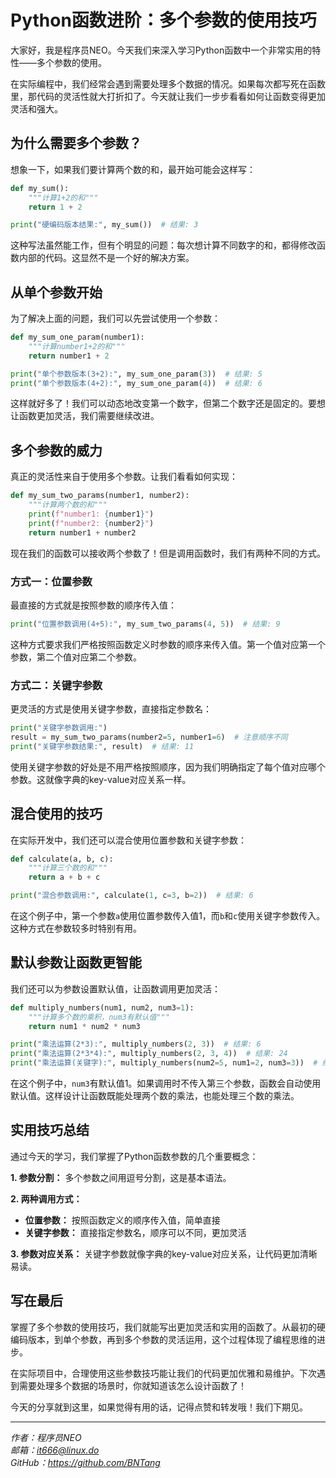 # Python函数进阶：多个参数的使用技巧

大家好，我是程序员NEO。今天我们来深入学习Python函数中一个非常实用的特性——多个参数的使用。

在实际编程中，我们经常会遇到需要处理多个数据的情况。如果每次都写死在函数里，那代码的灵活性就大打折扣了。今天就让我们一步步看看如何让函数变得更加灵活和强大。

## 为什么需要多个参数？

想象一下，如果我们要计算两个数的和，最开始可能会这样写：

```python
def my_sum():
    """计算1+2的和"""
    return 1 + 2

print("硬编码版本结果:", my_sum())  # 结果: 3
```

这种写法虽然能工作，但有个明显的问题：每次想计算不同数字的和，都得修改函数内部的代码。这显然不是一个好的解决方案。

## 从单个参数开始

为了解决上面的问题，我们可以先尝试使用一个参数：

```python
def my_sum_one_param(number1):
    """计算number1+2的和"""
    return number1 + 2

print("单个参数版本(3+2):", my_sum_one_param(3))  # 结果: 5
print("单个参数版本(4+2):", my_sum_one_param(4))  # 结果: 6
```

这样就好多了！我们可以动态地改变第一个数字，但第二个数字还是固定的。要想让函数更加灵活，我们需要继续改进。

## 多个参数的威力

真正的灵活性来自于使用多个参数。让我们看看如何实现：

```python
def my_sum_two_params(number1, number2):
    """计算两个数的和"""
    print(f"number1: {number1}")
    print(f"number2: {number2}")
    return number1 + number2
```

现在我们的函数可以接收两个参数了！但是调用函数时，我们有两种不同的方式。

### 方式一：位置参数

最直接的方式就是按照参数的顺序传入值：

```python
print("位置参数调用(4+5):", my_sum_two_params(4, 5))  # 结果: 9
```

这种方式要求我们严格按照函数定义时参数的顺序来传入值。第一个值对应第一个参数，第二个值对应第二个参数。

### 方式二：关键字参数

更灵活的方式是使用关键字参数，直接指定参数名：

```python
print("关键字参数调用:")
result = my_sum_two_params(number2=5, number1=6)  # 注意顺序不同
print("关键字参数结果:", result)  # 结果: 11
```

使用关键字参数的好处是不用严格按照顺序，因为我们明确指定了每个值对应哪个参数。这就像字典的key-value对应关系一样。

## 混合使用的技巧

在实际开发中，我们还可以混合使用位置参数和关键字参数：

```python
def calculate(a, b, c):
    """计算三个数的和"""
    return a + b + c

print("混合参数调用:", calculate(1, c=3, b=2))  # 结果: 6
```

在这个例子中，第一个参数`a`使用位置参数传入值1，而`b`和`c`使用关键字参数传入。这种方式在参数较多时特别有用。

## 默认参数让函数更智能

我们还可以为参数设置默认值，让函数调用更加灵活：

```python
def multiply_numbers(num1, num2, num3=1):
    """计算多个数的乘积，num3有默认值"""
    return num1 * num2 * num3

print("乘法运算(2*3):", multiply_numbers(2, 3))  # 结果: 6
print("乘法运算(2*3*4):", multiply_numbers(2, 3, 4))  # 结果: 24
print("乘法运算(关键字):", multiply_numbers(num2=5, num1=2, num3=3))  # 结果: 30
```

在这个例子中，`num3`有默认值1。如果调用时不传入第三个参数，函数会自动使用默认值。这样设计让函数既能处理两个数的乘法，也能处理三个数的乘法。

## 实用技巧总结

通过今天的学习，我们掌握了Python函数参数的几个重要概念：

**1. 参数分割：** 多个参数之间用逗号分割，这是基本语法。

**2. 两种调用方式：**
   - **位置参数：** 按照函数定义的顺序传入值，简单直接
   - **关键字参数：** 直接指定参数名，顺序可以不同，更加灵活

**3. 参数对应关系：** 关键字参数就像字典的key-value对应关系，让代码更加清晰易读。

## 写在最后

掌握了多个参数的使用技巧，我们就能写出更加灵活和实用的函数了。从最初的硬编码版本，到单个参数，再到多个参数的灵活运用，这个过程体现了编程思维的进步。

在实际项目中，合理使用这些参数技巧能让我们的代码更加优雅和易维护。下次遇到需要处理多个数据的场景时，你就知道该怎么设计函数了！

今天的分享就到这里，如果觉得有用的话，记得点赞和转发哦！我们下期见。

---
*作者：程序员NEO*  
*邮箱：it666@linux.do*  
*GitHub：https://github.com/BNTang*
